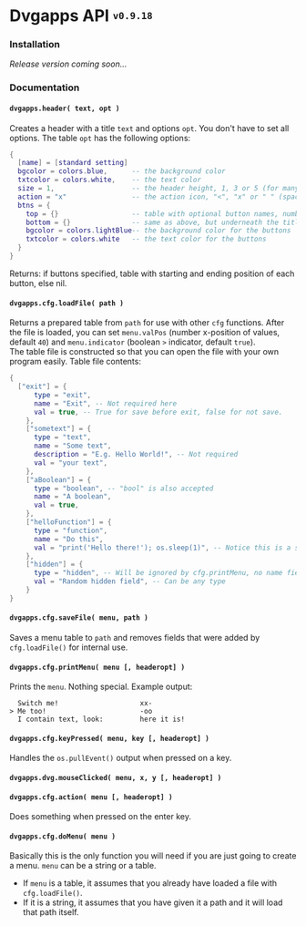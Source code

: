 # Dvgapps API <sup><sub>`v0.9.18`</sub></sup>
### Installation
*Release version coming soon...*

### Documentation
#### `dvgapps.header( text, opt )`
Creates a header with a title `text` and options `opt`.
You don't have to set all options. The table `opt` has the following options:
```lua
{
  [name] = [standard setting]
  bgcolor = colors.blue,      -- the background color
  txtcolor = colors.white,    -- the text color
  size = 1,                   -- the header height, 1, 3 or 5 (for many btns)
  action = "x"                -- the action icon, "<", "x" or " " (space)
  btns = {
    top = {}                  -- table with optional button names, number for space
    bottom = {}               -- same as above, but underneath the title. Only for size = 5
    bgcolor = colors.lightBlue-- the background color for the buttons
    txtcolor = colors.white   -- the text color for the buttons
  }
}
```
Returns: if buttons specified, table with starting and ending position of each button, else nil.

#### `dvgapps.cfg.loadFile( path )`
Returns a prepared table from `path` for use with other `cfg` functions. After the file is loaded, you can set `menu.valPos` (number x-position of values, default `40`) and `menu.indicator` (boolean `>` indicator, default `true`).  
The table file is constructed so that you can open the file with your own program easily. Table file contents:
```lua
{
  ["exit"] = {
      type = "exit",
      name = "Exit", -- Not required here
      val = true, -- True for save before exit, false for not save.
    },
    ["sometext"] = {
      type = "text",
      name = "Some text",
      description = "E.g. Hello World!", -- Not required
      val = "your text",
    },
    ["aBoolean"] = {
      type = "boolean", -- "bool" is also accepted
      name = "A boolean",
      val = true,
    },
    ["helloFunction"] = {
      type = "function",
      name = "Do this",
      val = "print('Hello there!'); os.sleep(1)", -- Notice this is a string
    },
    ["hidden"] = {
      type = "hidden", -- Will be ignored by cfg.printMenu, no name field required
      val = "Random hidden field", -- Can be any type
    }
}
```

#### `dvgapps.cfg.saveFile( menu, path )`
Saves a menu table to `path` and removes fields that were added by `cfg.loadFile()` for internal use.

#### `dvgapps.cfg.printMenu( menu [, headeropt] )`
Prints the `menu`. Nothing special. Example output:

      Switch me!                    xx-
    > Me too!                       -oo
      I contain text, look:         here it is!

#### `dvgapps.cfg.keyPressed( menu, key [, headeropt] )`
Handles the `os.pullEvent()` output when pressed on a key.

#### `dvgapps.dvg.mouseClicked( menu, x, y [, headeropt] )`

#### `dvgapps.cfg.action( menu [, headeropt] )`
Does something when pressed on the enter key.

#### `dvgapps.cfg.doMenu( menu )`
Basically this is the only function you will need if you are just going to create a menu. `menu` can be a string or a table.
* If `menu` is a table, it assumes that you already have loaded a file with `cfg.loadFile()`.  
* If it is a string, it assumes that you have given it a path and it will load that path itself.
